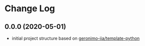 # Change Log

## 0.0.0 (2020-05-01)

- initial project structure based on [geronimo-iia/template-python](https://github.com/geronimo-iia/template-python)
